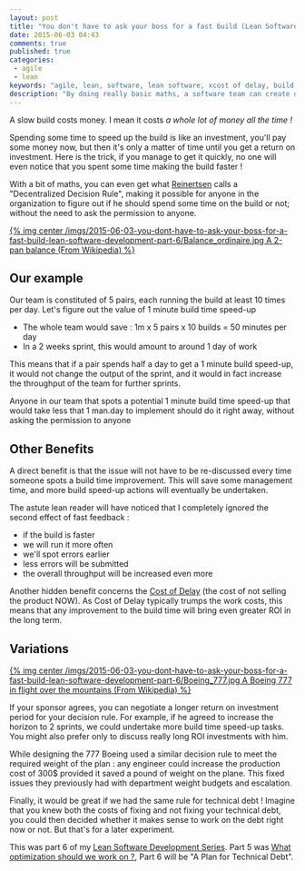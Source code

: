 ```yaml
---
layout: post
title: "You don't have to ask your boss for a fast build (Lean Software Development part 6)"
date: 2015-06-03 04:43
comments: true
published: true
categories:
 - agile
 - lean
keywords: "agile, lean, software, lean software, xcost of delay, build time, feedback loop, decision rules"
description: "By doing really basic maths, a software team can create decision rules to decide how much work to do to speed up their build"
---
```

A slow build costs money. I mean it costs *a whole lot of money all the time !*

Spending some time to speed up the build is like an investment, you'll pay some money now, but then it's only a matter of time until you get a return on investment. Here is the trick, if you manage to get it quickly, no one will even notice that you spent some time making the build faster !

With a bit of maths, you can even get what [Reinertsen](http://www.amazon.com/Principles-Product-Development-Flow-Generation/dp/1935401009/ref=sr_1_1?ie=UTF8&qid=1432909293&sr=8-1&keywords=reinertsen+flow) calls a "Decentralized Decision Rule", making it possible for anyone in the organization to figure out if he should spend some time on the build or not; without the need to ask the permission to anyone.

[{% img center /imgs/2015-06-03-you-dont-have-to-ask-your-boss-for-a-fast-build-lean-software-development-part-6/Balance_ordinaire.jpg A 2-pan balance (From Wikipedia) %}](http://fr.wikipedia.org/wiki/Balance_%28instrument%29)

## Our example

Our team is constituted of 5 pairs, each running the build at least 10 times per day. Let's figure out the value of 1 minute build time speed-up

* The whole team would save : 1m x 5 pairs x 10 builds = 50 minutes per day
* In a 2 weeks sprint, this would amount to around 1 day of work

This means that if a pair spends half a day to get a 1 minute build speed-up, it would not change the output of the sprint, and it would in fact increase the throughput of the team for further sprints.

Anyone in our team that spots a potential 1 minute build time speed-up that would take less that 1 man.day to implement should do it right away, without asking the permission to anyone

## Other Benefits

A direct benefit is that the issue will not have to be re-discussed every time someone spots a build time improvement. This will save some management time, and more build speed-up actions will eventually be undertaken.

The astute lean reader will have noticed that I completely ignored the second effect of fast feedback :

* if the build is faster
* we will run it more often
* we'll spot errors earlier
* less errors will be submitted
* the overall throughput will be increased even more

Another hidden benefit concerns the [Cost of Delay](http://en.wikipedia.org/wiki/Cost_of_delay) (the cost of not selling the product NOW). As Cost of Delay typically trumps the work costs, this means that any improvement to the build time will bring even greater ROI in the long term.

## Variations

[{% img center /imgs/2015-06-03-you-dont-have-to-ask-your-boss-for-a-fast-build-lean-software-development-part-6/Boeing_777.jpg A Boeing 777 in flight over the mountains (From Wikipedia) %}](http://en.wikipedia.org/wiki/Boeing_777)

If your sponsor agrees, you can negotiate a longer return on investment period for your decision rule. For example, if he agreed to increase the horizon to 2 sprints, we could undertake more build time speed-up tasks. You might also prefer only to discuss really long ROI investments with him.

While designing the 777 Boeing used a similar decision rule to meet the required weight of the plan : any engineer could increase the production cost of 300$ provided it saved a pound of weight on the plane. This fixed issues they previously had with department weight budgets and escalation.

Finally, it would be great if we had the same rule for technical debt ! Imagine that you knew both the costs of fixing and not fixing your technical debt, you could then decided whether it makes sense to work on the debt right now or not. But that's for a later experiment.

This was part 6 of my [Lean Software Development Series](/the-flow-book-summary-lean-software-development_part_1/). Part 5 was [What optimization should we work on ?](/what-optimization-should-we-work-on-lean-software-development-part-5/), Part 6 will be "A Plan for Technical Debt".